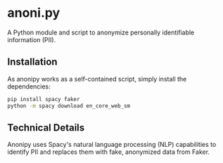 # anoni.py

A Python module and script to anonymize personally identifiable information (PII).

## Installation

As anonipy works as a self-contained script, simply install the dependencies:

```bash
pip install spacy faker
python -m spacy download en_core_web_sm
```

## Technical Details

Anonipy uses Spacy's natural language processing (NLP) capabilities to identify PII and replaces them with fake, anonymized data from Faker.
